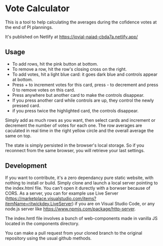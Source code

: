 # Vote Calculator

This is a tool to help calculating the averages during the cofidence votes at the end of PI plannings.

It's published on Netlify at https://jovial-naiad-cbda7a.netlify.app/

## Usage

- To add rows, hit the pink button at bottom.
- To remove a row, hit the row's closing cross on the right.
- To add votes, hit a light blue card: it goes dark blue and controls appear at bottom.
- Press + to increment votes for this card, press - to decrement and press 0 to remove votes on this card.
- Press anywhere but another card to make the controls disappear.
- If you press another card while controls are up, they control the newly pressed card.
- if you press twice the highlighted card, the controls disappear.

Simply add as much rows as you want, then select cards and increment or decrement the number of votes for each one. The row averages are caculated in real time in the right yellow circle and the overall average the same on top.

The state is simply persisted in the browser's local storage. So if you reconnect from the same browser, you will retrieve your last settings.

## Development

If you want to contribute, it's a zero dependancy pure static website, with nothing to install or build. Simply clone and launch a local server pointing to the index.html file. You can't open it durectly with a borwser because of CORS. As a server, you can for example use Live Server (https://marketplace.visualstudio.com/items?itemName=ritwickdey.LiveServer) if you are on Visual Studio Code, or any node.js server like https://www.npmjs.com/package/http-server.

The index.hmtl file involves a bunch of web-components made in vanilla JS located in the components directory.

You can make a pull request from your cloned branch to the original repository using the usual github methods.

